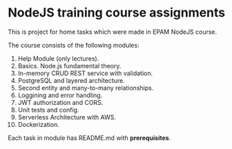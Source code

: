 # NodeJS training course assignments

This is project for home tasks which were made in EPAM NodeJS course.

The course consists of the following modules:

1. Help Module (only lectures).
2. Basics. Node.js fundamental theory.
3. In-memory CRUD REST service with validation.
4. PostgreSQL and layered architecture.
5. Second entity and many-to-many relationships.
6. Loggining and error handling.
7. JWT authorization and CORS.
8. Unit tests and config.
9. Serverless Architecture with AWS.
10. Dockerization.

Each task in module has README.md with **prerequisites**.

